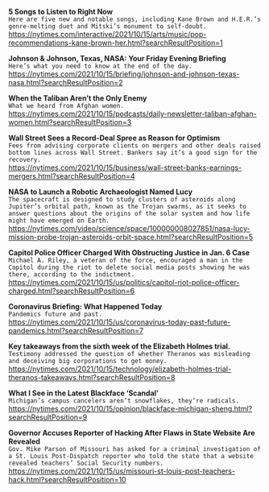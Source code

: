 **5 Songs to Listen to Right Now**\
`Here are five new and notable songs, including Kane Brown and H.E.R.’s genre-melting duet and Mitski’s monument to self-doubt.`\
https://nytimes.com/interactive/2021/10/15/arts/music/pop-recommendations-kane-brown-her.html?searchResultPosition=1

**Johnson & Johnson, Texas, NASA: Your Friday Evening Briefing**\
`Here’s what you need to know at the end of the day.`\
https://nytimes.com/2021/10/15/briefing/johnson-and-johnson-texas-nasa.html?searchResultPosition=2

**When the Taliban Aren’t the Only Enemy**\
`What we heard from Afghan women.`\
https://nytimes.com/2021/10/15/podcasts/daily-newsletter-taliban-afghan-women.html?searchResultPosition=3

**Wall Street Sees a Record-Deal Spree as Reason for Optimism**\
`Fees from advising corporate clients on mergers and other deals raised bottom lines across Wall Street. Bankers say it’s a good sign for the recovery.`\
https://nytimes.com/2021/10/15/business/wall-street-banks-earnings-mergers.html?searchResultPosition=4

**NASA to Launch a Robotic Archaeologist Named Lucy**\
`The spacecraft is designed to study clusters of asteroids along Jupiter’s orbital path, known as the Trojan swarms, as it seeks to answer questions about the origins of the solar system and how life might have emerged on Earth.`\
https://nytimes.com/video/science/space/100000008027851/nasa-lucy-mission-probe-trojan-asteroids-orbit-space.html?searchResultPosition=5

**Capitol Police Officer Charged With Obstructing Justice in Jan. 6 Case**\
`Michael A. Riley, a veteran of the force, encouraged a man in the Capitol during the riot to delete social media posts showing he was there, according to the indictment.`\
https://nytimes.com/2021/10/15/us/politics/capitol-riot-police-officer-charged.html?searchResultPosition=6

**Coronavirus Briefing: What Happened Today**\
`Pandemics future and past.`\
https://nytimes.com/2021/10/15/us/coronavirus-today-past-future-pandemics.html?searchResultPosition=7

**Key takeaways from the sixth week of the Elizabeth Holmes trial.**\
`Testimony addressed the question of whether Theranos was misleading and deceiving big corporations to get money.`\
https://nytimes.com/2021/10/15/technology/elizabeth-holmes-trial-theranos-takeaways.html?searchResultPosition=8

**What I See in the Latest Blackface ‘Scandal’**\
`Michigan’s campus cancelers aren’t snowflakes, they’re radicals.`\
https://nytimes.com/2021/10/15/opinion/blackface-michigan-sheng.html?searchResultPosition=9

**Governor Accuses Reporter of Hacking After Flaws in State Website Are Revealed**\
`Gov. Mike Parson of Missouri has asked for a criminal investigation of a St. Louis Post-Dispatch reporter who told the state that a website revealed teachers’ Social Security numbers.`\
https://nytimes.com/2021/10/15/us/missouri-st-louis-post-teachers-hack.html?searchResultPosition=10

